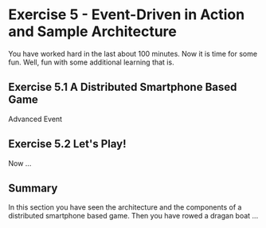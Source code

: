 # Exercise 5 - Event-Driven in Action and Sample Architecture

You have worked hard in the last about 100 minutes. Now it is time for some fun. Well, fun with some additional learning that is.

## Exercise 5.1 A Distributed Smartphone Based Game

Advanced Event 

## Exercise 5.2 Let's Play!

Now ...

## Summary

In this section you have seen the architecture and the components of a distributed smartphone based game. Then you have rowed a dragan boat ...




